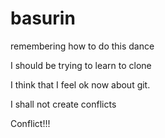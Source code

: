 # basurin
remembering how to do this dance

I should be trying to learn to clone

I think that I feel ok now about git. 


I shall not create conflicts

Conflict!!!
